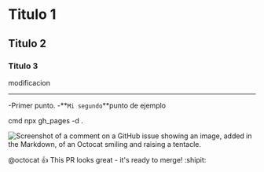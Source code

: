 # Titulo 1
## Titulo 2
### Titulo 3
modificacion 

---
-Primer punto.
 -**``Mi segundo``**punto de ejemplo

 cmd
 npx gh_pages -d .

 ![Screenshot of a comment on a GitHub issue showing an image, added in the Markdown, of an Octocat smiling and raising a tentacle.](https://myoctocat.com/assets/images/base-octocat.svg)

@octocat :+1: This PR looks great - it's ready to merge! :shipit:
